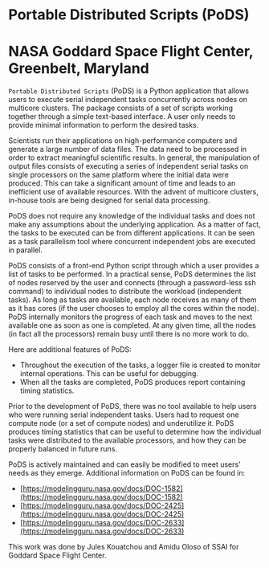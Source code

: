 # Portable Distributed Scripts (PoDS)
# NASA Goddard Space Flight Center, Greenbelt, Maryland 

`Portable Distributed Scripts` (PoDS) is a Python application that allows users 
to execute serial independent tasks concurrently across nodes on multicore clusters. 
The package consists of a set of scripts working together through a simple 
text-based interface. A user only needs to provide minimal information to perform 
the desired tasks. 

Scientists run their applications on high-performance computers and generate a 
large number of data files. The data need to be processed in order to extract 
meaningful scientific results. In general, the manipulation of output files 
consists of executing a series of independent serial tasks on single processors 
on the same platform where the initial data were produced. This can take a 
significant amount of time and leads to an inefficient use of available resources. 
With the advent of multicore clusters, in-house tools are being designed for serial 
data processing. 

PoDS does not require any knowledge of the individual tasks and does not make any 
assumptions about the underlying application. As a matter of fact, the tasks to be 
executed can be from different applications. It can be seen as a task parallelism 
tool where concurrent independent jobs are executed in parallel. 

PoDS consists of a front-end Python script through which a user provides a list 
of tasks to be performed. In a practical sense, PoDS determines the list of nodes 
reserved by the user and connects (through a password-less ssh command) to 
individual nodes to distribute the workload (independent tasks). As long as tasks 
are available, each node receives as many of them as it has cores 
(if the user chooses to employ all the cores within the node). PoDS internally 
monitors the progress of each task and moves to the next available one as soon as 
one is completed. At any given time, all the nodes (in fact all the processors) 
remain busy until there is no more work to do. 

Here are additional features of PoDS:

- Throughout the execution of the tasks, a logger file is created to monitor internal operations. This can be useful for debugging.
- When all the tasks are completed, PoDS produces report containing timing statistics.

Prior to the development of PoDS, there was no tool available to help users who 
were running serial independent tasks. Users had to request one compute node 
(or a set of compute nodes) and underutilize it. PoDS produces timing statistics 
that can be useful to determine how the individual tasks were distributed to the 
available processors, and how they can be properly balanced in future runs. 

PoDS is actively maintained and can easily be modified to meet users’ needs 
as they emerge. Additional information on PoDS can be found in:


- [https://modelingguru.nasa.gov/docs/DOC-1582](https://modelingguru.nasa.gov/docs/DOC-1582)
- [https://modelingguru.nasa.gov/docs/DOC-2425](https://modelingguru.nasa.gov/docs/DOC-2425)
- [https://modelingguru.nasa.gov/docs/DOC-2633](https://modelingguru.nasa.gov/docs/DOC-2633)

This work was done by Jules Kouatchou and Amidu Oloso of SSAI for Goddard Space Flight Center.
